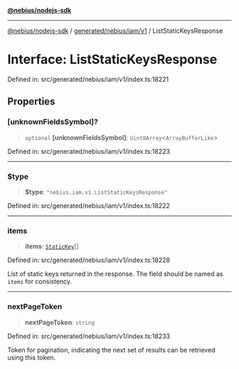 [**@nebius/nodejs-sdk**](../../../../../README.md)

---

[@nebius/nodejs-sdk](../../../../../README.md) / [generated/nebius/iam/v1](../README.md) / ListStaticKeysResponse

# Interface: ListStaticKeysResponse

Defined in: src/generated/nebius/iam/v1/index.ts:18221

## Properties

### \[unknownFieldsSymbol\]?

> `optional` **\[unknownFieldsSymbol\]**: `Uint8Array`\<`ArrayBufferLike`\>

Defined in: src/generated/nebius/iam/v1/index.ts:18223

---

### $type

> **$type**: `"nebius.iam.v1.ListStaticKeysResponse"`

Defined in: src/generated/nebius/iam/v1/index.ts:18222

---

### items

> **items**: [`StaticKey`](StaticKey.md)[]

Defined in: src/generated/nebius/iam/v1/index.ts:18228

List of static keys returned in the response. The field should be named as `items` for consistency.

---

### nextPageToken

> **nextPageToken**: `string`

Defined in: src/generated/nebius/iam/v1/index.ts:18233

Token for pagination, indicating the next set of results can be retrieved using this token.
